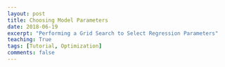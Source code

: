 ```yaml
---
layout: post
title: Choosing Model Parameters
date: 2018-06-19
excerpt: "Performing a Grid Search to Select Regression Parameters"
teaching: True
tags: [Tutorial, Optimization]
comments: false
---
```

